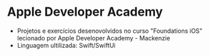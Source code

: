 # Apple Developer Academy 

- Projetos e exercícios desenovolvidos no curso "Foundations iOS" lecionado por Apple Developer Academy - Mackenzie
- Linguagem ultilizada: Swift/SwiftUi
